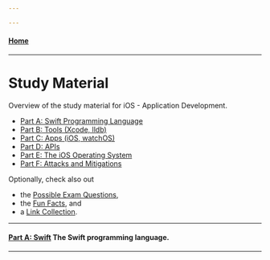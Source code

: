 ```yaml
---

---
```

#### [Home](./README.md)

---

# Study Material



Overview of the study material for iOS - Application Development.


* [Part A: Swift Programming Language](./study-material--part-A-Swift.md)
* [Part B: Tools (Xcode, lldb)](./study-material--part-B-Tools.md)
* [Part C: Apps (iOS, watchOS)](./study-material--part-C-Apps.md)
* [Part D: APIs](./study-material--part-D-APIs.md)
* [Part E: The iOS Operating System](./study-material--part-E-iOS.md)
* [Part F: Attacks and Mitigations](./study-material--part-F-Security.md)


Optionally, check also out 


* the [Possible Exam Questions](study-material--part-X-Possible-exam-questions.md),
* the [Fun Facts](study-material--part-Y-Fun-facts.md), and 
* a [Link Collection](./study-material--part-Z-Links.md).



--- 
#### [Part A: Swift](./study-material--part-A-Swift.md) The Swift programming language.

---
